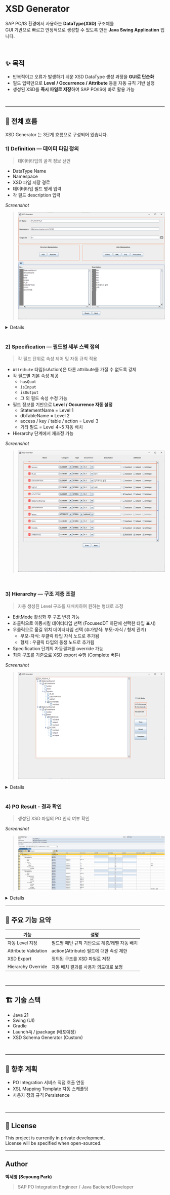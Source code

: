 # XSD Generator

SAP PO/IS 환경에서 사용하는 **DataType(XSD)** 구조체를  
GUI 기반으로 빠르고 안정적으로 생성할 수 있도록 만든 **Java Swing Application** 입니다.

<br>

## ✨ 목적

- 반복적이고 오류가 발생하기 쉬운 XSD DataType 생성 과정을 **GUI로 단순화**
- 필드 입력만으로 **Level / Occurrence / Attribute** 등을 자동 규칙 기반 설정
- 생성된 XSD를 **즉시 파일로 저장**하여 SAP PO/IS에 바로 활용 가능

<br>

---

## 📌 전체 흐름

XSD Generator 는 3단계 흐름으로 구성되어 있습니다.

### 1) Definition — 데이터 타입 정의

> 데이터타입의 골격 정보 선언

- DataType Name
- Namespace
- XSD 파일 저장 경로
- 데이터타입 필드 명세 입력
- 각 필드 description 입력

_Screenshot_
> ![1_definition_main.png](images/1_definition_main.png)
<details>

> ![2_definition_select.png](images/2_definition_select.png)
> ![3_definition_dml.png](images/3_definition_dml.png)
> ![4_definition_sql.png](images/4_definition_sql.png)
> ![5_definition_procedure.png](images/5_definition_procedure.png)

</details>

<br>

### 2) Specification — 필드별 세부 스펙 정의

> 각 필드 단위로 속성 제어 및 자동 규칙 적용

- `Attribute` 타입(isAction)은 다른 attribute를 가질 수 없도록 강제
- 각 필드별 기본 속성 제공
    - `hasQuot`
    - `isInput`
    - `isOutput`
    - 그 외 필드 속성 수정 가능
- 필드 정보를 기반으로 **Level / Occurrence 자동 설정**
    - StatementName = Level 1
    - dbTableName = Level 2
    - access / key / table / action = Level 3
    - 기타 필드 = Level 4~5 자동 배치
- Hierarchy 단계에서 재조정 가능

_Screenshot_
> ![6_specification.png](images/6_specification.png)

<br>

### 3) Hierarchy — 구조 계층 조절

> 자동 생성된 Level 구조를 재배치하여 원하는 형태로 조정

- EditMode 활성화 후 구조 변경 가능
- 좌클릭으로 이동시킬 데이터타입 선택 (FocusedDT 하단에 선택한 타입 표시)
- 우클릭으로 옮길 위치 데이터타입 선택 (추가방식: 부모-자식 / 형제 관계)
  - 부모-자식: 우클릭 타입 자식 노드로 추가됨
  - 형제     : 우클릭 타입의 동생 노드로 추가됨
- Specification 단계의 자동결과를 override 가능
- 최종 구조를 기준으로 XSD export 수행 (Complete 버튼)

_Screenshot_
> ![7_hierarchy_non_edit.png](images/7_hierarchy_non_edit.png)

<details>

> ![8_hierarchy_edit.png](images/8_hierarchy_edit.png)
> ![9_hierarchy_manipulation.png](images/9_hierarchy_manipulation.png)
> ![10_hierarchy_result.png](images/10_hierarchy_result.png)

</details>

<br>

### 4) PO Result - 결과 확인

> 생성된 XSD 파일의 PO 인식 여부 확인

_Screenshot_
> ![12_po_result.png](images/12_po_result.png)

<details>

> ![11_xsd_generation.png](images/11_xsd_generation.png)

</details>

---

## 🧩 주요 기능 요약

| 기능 | 설명 |
|------|------|
| 자동 Level 지정 | 필드명 패턴 규칙 기반으로 계층/레벨 자동 배치 |
| Attribute Validation | action(Attribute) 필드에 대한 속성 제한 |
| XSD Export | 정의된 구조를 XSD 파일로 저장 |
| Hierarchy Override | 자동 배치 결과를 사용자 의도대로 보정 |

<br>

---

## 🏗 기술 스택

- Java 21
- Swing (UI)
- Gradle
- Launch4j / jpackage (배포예정)
- XSD Schema Generator (Custom)

<br>

---

## 📂 향후 계획

- PO Integration 서비스 직접 호출 연동
- XSL Mapping Template 자동 스캐폴딩
- 사용자 정의 규칙 Persistence

<br>

---

## 📜 License

This project is currently in private development.  
License will be specified when open-sourced.

---

## Author

**박세영 (Seyoung Park)**
> SAP PO Integration Engineer / Java Backend Developer

